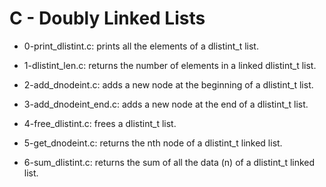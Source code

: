 # C - Doubly Linked Lists

* 0-print_dlistint.c: prints all the elements of a dlistint_t list.

* 1-dlistint_len.c: returns the number of elements in a linked dlistint_t list.

* 2-add_dnodeint.c: adds a new node at the beginning of a dlistint_t list.

* 3-add_dnodeint_end.c: adds a new node at the end of a dlistint_t list.

* 4-free_dlistint.c: frees a dlistint_t list.

* 5-get_dnodeint.c: returns the nth node of a dlistint_t linked list.

* 6-sum_dlistint.c:  returns the sum of all the data (n) of a dlistint_t linked list.


